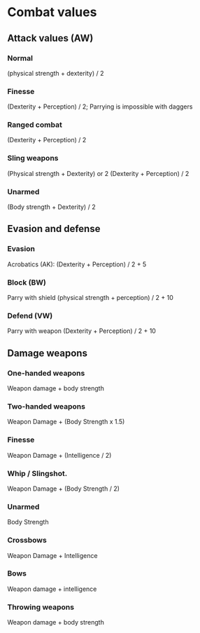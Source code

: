 # Combat values

## Attack values (AW)

### Normal

(physical strength + dexterity) / 2

### Finesse

(Dexterity + Perception) / 2; Parrying is impossible with daggers

### Ranged combat

(Dexterity + Perception) / 2

### Sling weapons

(Physical strength + Dexterity) or 2 (Dexterity + Perception) / 2

### Unarmed

(Body strength + Dexterity) / 2

## Evasion and defense

### Evasion

Acrobatics (AK): (Dexterity + Perception) / 2 + 5

### Block (BW)

Parry with shield (physical strength + perception) / 2 + 10

### Defend (VW)

Parry with weapon (Dexterity + Perception) / 2 + 10

## Damage weapons

### One-handed weapons

Weapon damage + body strength

### Two-handed weapons

Weapon Damage + (Body Strength x 1.5)

### Finesse

Weapon Damage + (Intelligence / 2)

### Whip / Slingshot.

Weapon Damage + (Body Strength / 2)

### Unarmed

Body Strength

### Crossbows

Weapon Damage + Intelligence

### Bows

Weapon damage + intelligence

### Throwing weapons

Weapon damage + body strength